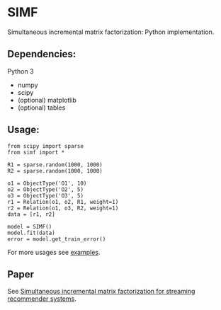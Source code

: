# SIMF

Simultaneous incremental matrix factorization: Python implementation.


## Dependencies:
Python 3
* numpy
* scipy
* (optional) matplotlib
* (optional) tables

## Usage:
```
from scipy import sparse
from simf import *

R1 = sparse.random(1000, 1000)
R2 = sparse.random(1000, 1000)

o1 = ObjectType('O1', 10)
o2 = ObjectType('O2', 5)
o3 = ObjectType('O3', 5)
r1 = Relation(o1, o2, R1, weight=1)
r2 = Relation(o1, o3, R2, weight=1)
data = [r1, r2]

model = SIMF()
model.fit(data)
error = model.get_train_error()
```

For more usages see [examples](/examples).


## Paper
See [Simultaneous incremental matrix factorization for streaming recommender systems](#).
